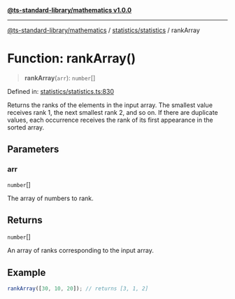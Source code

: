 [**@ts-standard-library/mathematics v1.0.0**](../../../README.md)

***

[@ts-standard-library/mathematics](../../../README.md) / [statistics/statistics](../README.md) / rankArray

# Function: rankArray()

> **rankArray**(`arr`): `number`[]

Defined in: [statistics/statistics.ts:830](https://github.com/gabaudette/ts-stdlib/blob/ea80ba1db09c741e99f8cb19e94e5a29b81b623b/packages/mathematics/src/statistics/statistics.ts#L830)

Returns the ranks of the elements in the input array.
The smallest value receives rank 1, the next smallest rank 2, and so on.
If there are duplicate values, each occurrence receives the rank of its first appearance in the sorted array.

## Parameters

### arr

`number`[]

The array of numbers to rank.

## Returns

`number`[]

An array of ranks corresponding to the input array.

## Example

```typescript
rankArray([30, 10, 20]); // returns [3, 1, 2]
```
